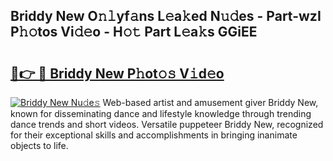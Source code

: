 ## Briddy New O𝚗𝚕yf𝚊ns L𝚎a𝚔ed N𝚞𝚍es - Part-wzI P𝚑𝚘tos Vi𝚍𝚎o - H𝚘𝚝 Part L𝚎a𝚔s GGiEE

# <h2><a href="http://kfc6sd.oniu.top/?m=Briddy+New">🔗👉 🔴 Briddy New P𝚑ot𝚘𝚜 V𝚒d𝚎o</a></h2>

[![Briddy New Nu𝚍e𝚜](https://i.imgur.com/0qMVB7G.gif)](http://kfc6sd.oniu.top/?m=Briddy+New)
Web-based artist and amusement giver Briddy New, known for disseminating dance and lifestyle knowledge through trending dance trends and short videos. Versatile puppeteer Briddy New, recognized for their exceptional skills and accomplishments in bringing inanimate objects to life.  
